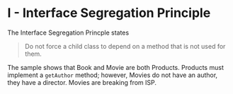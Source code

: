 # I - Interface Segregation Principle

The Interface Segregation Princple states

> Do not force a child class to depend on a method that is not used for them.

The sample shows that Book and Movie are both Products. Products must implement a `getAuthor` method; however, Movies do not have an author, they have a director. Movies are breaking from ISP.
